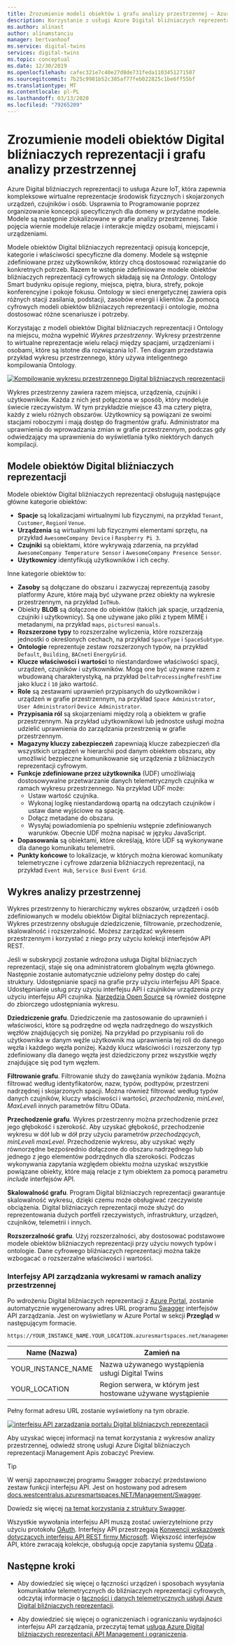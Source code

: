 ```yaml
---
title: Zrozumienie modeli obiektów i grafu analizy przestrzennej — Azure Digital bliźniaczych reprezentacji | Microsoft Docs
description: Korzystanie z usługi Azure Digital bliźniaczych reprezentacji do modelowania relacji między osobami, miejscami i urządzeniami
ms.author: alinast
author: alinamstanciu
manager: bertvanhoof
ms.service: digital-twins
services: digital-twins
ms.topic: conceptual
ms.date: 12/30/2019
ms.openlocfilehash: cafec321e7c40e27d8de731feda1103451271507
ms.sourcegitcommit: 7b25c9981b52c385af77feb022825c1be6ff55bf
ms.translationtype: MT
ms.contentlocale: pl-PL
ms.lasthandoff: 03/13/2020
ms.locfileid: "79265209"
---
```

# <a name="understand-digital-twins-object-models-and-spatial-intelligence-graph"></a>Zrozumienie modeli obiektów Digital bliźniaczych reprezentacji i grafu analizy przestrzennej

Azure Digital bliźniaczych reprezentacji to usługa Azure IoT, która zapewnia kompleksowe wirtualne reprezentacje środowisk fizycznych i skojarzonych urządzeń, czujników i osób. Usprawnia to Programowanie poprzez organizowanie koncepcji specyficznych dla domeny w przydatne modele. Modele są następnie zlokalizowane w grafie analizy przestrzennej. Takie pojęcia wiernie modeluje relacje i interakcje między osobami, miejscami i urządzeniami.

Modele obiektów Digital bliźniaczych reprezentacji opisują koncepcje, kategorie i właściwości specyficzne dla domeny. Modele są wstępnie zdefiniowane przez użytkowników, którzy chcą dostosować rozwiązanie do konkretnych potrzeb. Razem te wstępnie zdefiniowane modele obiektów bliźniaczych reprezentacji cyfrowych składają się na _Ontology_. Ontology Smart budynku opisuje regiony, miejsca, piętra, biura, strefy, pokoje konferencyjne i pokoje fokusu. Ontology w sieci energetycznej zawiera opis różnych stacji zasilania, podstacji, zasobów energii i klientów. Za pomocą cyfrowych modeli obiektów bliźniaczych reprezentacji i ontologie, można dostosować różne scenariusze i potrzeby.

Korzystając z modeli obiektów Digital bliźniaczych reprezentacji i Ontology na miejscu, można wypełnić _Wykres przestrzenny_. Wykresy przestrzenne to wirtualne reprezentacje wielu relacji między spacjami, urządzeniami i osobami, które są istotne dla rozwiązania IoT. Ten diagram przedstawia przykład wykresu przestrzennego, który używa inteligentnego kompilowania Ontology.

[![Kompilowanie wykresu przestrzennego Digital bliźniaczych reprezentacji](media/concepts/digital-twins-spatial-graph-building.png)](media/concepts/digital-twins-spatial-graph-building.png#lightbox)

Wykres przestrzenny zawiera razem miejsca, urządzenia, czujniki i użytkowników. Każda z nich jest połączona w sposób, który modeluje świecie rzeczywistym. W tym przykładzie miejsce 43 ma cztery piętra, każdy z wielu różnych obszarów. Użytkownicy są powiązani ze swoimi stacjami roboczymi i mają dostęp do fragmentów grafu. Administrator ma uprawnienia do wprowadzania zmian w grafie przestrzennym, podczas gdy odwiedzający ma uprawnienia do wyświetlania tylko niektórych danych kompilacji.

## <a name="digital-twins-object-models"></a>Modele obiektów Digital bliźniaczych reprezentacji

Modele obiektów Digital bliźniaczych reprezentacji obsługują następujące główne kategorie obiektów:

- **Spacje** są lokalizacjami wirtualnymi lub fizycznymi, na przykład `Tenant`, `Customer`, `Region`i `Venue`.
- **Urządzenia** są wirtualnymi lub fizycznymi elementami sprzętu, na przykład `AwesomeCompany Device` i `Raspberry Pi 3`.
- **Czujniki** są obiektami, które wykrywają zdarzenia, na przykład `AwesomeCompany Temperature Sensor` i `AwesomeCompany Presence Sensor`.
- **Użytkownicy** identyfikują użytkowników i ich cechy.

Inne kategorie obiektów to:

- **Zasoby** są dołączane do obszaru i zazwyczaj reprezentują zasoby platformy Azure, które mają być używane przez obiekty na wykresie przestrzennym, na przykład `IoTHub`.
- Obiekty **BLOB** są dołączone do obiektów (takich jak spacje, urządzenia, czujniki i użytkownicy). Są one używane jako pliki z typem MIME i metadanymi, na przykład `maps`, `pictures`i `manuals`.
- **Rozszerzone typy** to rozszerzalne wyliczenia, które rozszerzają jednostki o określonych cechach, na przykład `SpaceType` i `SpaceSubtype`.
- **Ontologie** reprezentuje zestaw rozszerzonych typów, na przykład `Default`, `Building`, `BACnet`i `EnergyGrid`.
- **Klucze właściwości i wartości** to niestandardowe właściwości spacji, urządzeń, czujników i użytkowników. Mogą one być używane razem z wbudowaną charakterystyką, na przykład `DeltaProcessingRefreshTime` jako klucz i `10` jako wartość.
- **Role** są zestawami uprawnień przypisanych do użytkowników i urządzeń w grafie przestrzennym, na przykład `Space Administrator`, `User Administrator`i `Device Administrator`.
- **Przypisania ról** są skojarzeniami między rolą a obiektem w grafie przestrzennym. Na przykład użytkownikowi lub jednostce usługi można udzielić uprawnienia do zarządzania przestrzenią w grafie przestrzennym.
- **Magazyny kluczy zabezpieczeń** zapewniają klucze zabezpieczeń dla wszystkich urządzeń w hierarchii pod danym obiektem obszaru, aby umożliwić bezpieczne komunikowanie się urządzenia z bliźniaczych reprezentacji cyfrowym.
- **Funkcje zdefiniowane przez użytkownika** (UDF) umożliwiają dostosowywalne przetwarzanie danych telemetrycznych czujnika w ramach wykresu przestrzennego. Na przykład UDF może:
  - Ustaw wartość czujnika.
  - Wykonaj logikę niestandardową opartą na odczytach czujników i ustaw dane wyjściowe na spację.
  - Dołącz metadane do obszaru.
  - Wysyłaj powiadomienia po spełnieniu wstępnie zdefiniowanych warunków. Obecnie UDF można napisać w języku JavaScript.
- **Dopasowania** są obiektami, które określają, które UDF są wykonywane dla danego komunikatu telemetrii.
- **Punkty końcowe** to lokalizacje, w których można kierować komunikaty telemetryczne i cyfrowe zdarzenia bliźniaczych reprezentacji, na przykład `Event Hub`, `Service Bus`i `Event Grid`.

## <a name="spatial-intelligence-graph"></a>Wykres analizy przestrzennej

Wykres przestrzenny to hierarchiczny wykres obszarów, urządzeń i osób zdefiniowanych w modelu obiektów Digital bliźniaczych reprezentacji. Wykres przestrzenny obsługuje dziedziczenie, filtrowanie, przechodzenie, skalowalność i rozszerzalność. Możesz zarządzać wykresem przestrzennym i korzystać z niego przy użyciu kolekcji interfejsów API REST.

Jeśli w subskrypcji zostanie wdrożona usługa Digital bliźniaczych reprezentacji, staje się ona administratorem globalnym węzła głównego. Następnie zostanie automatycznie udzielony pełny dostęp do całej struktury. Udostępnianie spacji na grafie przy użyciu interfejsu API Space. Udostępnianie usług przy użyciu interfejsu API i czujników urządzenia przy użyciu interfejsu API czujnika. [Narzędzia Open Source](https://github.com/Azure-Samples/digital-twins-samples-csharp) są również dostępne do zbiorczego udostępniania wykresu.

**Dziedziczenie grafu**. Dziedziczenie ma zastosowanie do uprawnień i właściwości, które są podrzędne od węzła nadrzędnego do wszystkich węzłów znajdujących się poniżej. Na przykład po przypisaniu roli do użytkownika w danym węźle użytkownik ma uprawnienia tej roli do danego węzła i każdego węzła poniżej. Każdy klucz właściwości i rozszerzony typ zdefiniowany dla danego węzła jest dziedziczony przez wszystkie węzły znajdujące się pod tym węzłem.

**Filtrowanie grafu**. Filtrowanie służy do zawężania wyników żądania. Można filtrować według identyfikatorów, nazw, typów, podtypów, przestrzeni nadrzędnej i skojarzonych spacji. Można również filtrować według typów danych czujników, kluczy właściwości i wartości, *przechodzenia*, *minLevel*, *MaxLevel*i innych parametrów filtru OData.

**Przechodzenie grafu**. Wykres przestrzenny można przechodzenie przez jego głębokość i szerokość. Aby uzyskać głębokość, przechodzenie wykresu w dół lub w dół przy użyciu parametrów *przechodzących*, *minLevel*i *maxLevel*. Przechodzenie wykresu, aby uzyskać węzły równorzędne bezpośrednio dołączone do obszaru nadrzędnego lub jednego z jego elementów podrzędnych dla szerokości. Podczas wykonywania zapytania względem obiektu można uzyskać wszystkie powiązane obiekty, które mają relacje z tym obiektem za pomocą parametru *include* interfejsów API.

**Skalowalność grafu**. Program Digital bliźniaczych reprezentacji gwarantuje skalowalność wykresu, dzięki czemu może obsługiwać rzeczywiste obciążenia. Digital bliźniaczych reprezentacji może służyć do reprezentowania dużych portfeli rzeczywistych, infrastruktury, urządzeń, czujników, telemetrii i innych.

**Rozszerzalność grafu**. Użyj rozszerzalności, aby dostosować podstawowe modele obiektów bliźniaczych reprezentacji przy użyciu nowych typów i ontologie. Dane cyfrowego bliźniaczych reprezentacji można także wzbogacać o rozszerzalne właściwości i wartości.

### <a name="spatial-intelligence-graph-management-apis"></a>Interfejsy API zarządzania wykresami w ramach analizy przestrzennej

Po wdrożeniu Digital bliźniaczych reprezentacji z [Azure Portal](https://portal.azure.com), zostanie automatycznie wygenerowany adres URL programu [Swagger](https://swagger.io/tools/swagger-ui/) interfejsów API zarządzania. Jest on wyświetlany w Azure Portal w sekcji **Przegląd** w następującym formacie.

```plaintext
https://YOUR_INSTANCE_NAME.YOUR_LOCATION.azuresmartspaces.net/management/swagger
```

| Name (Nazwa) | Zamień na |
| --- | --- |
| YOUR_INSTANCE_NAME | Nazwa używanego wystąpienia usługi Digital Twins |
| YOUR_LOCATION | Region serwera, w którym jest hostowane używane wystąpienie |

 Pełny format adresu URL zostanie wyświetlony na tym obrazie.

[![interfejsu API zarządzania portalu Digital bliźniaczych reprezentacji](media/concepts/digital-twins-spatial-graph-management-api-url.png)](media/concepts/digital-twins-spatial-graph-management-api-url.png#lightbox)

Aby uzyskać więcej informacji na temat korzystania z wykresów analizy przestrzennej, odwiedź stronę usługi Azure Digital bliźniaczych reprezentacji Management Apis zobaczyć Preview.

> [!TIP]
> W wersji zapoznawczej programu Swagger zobaczyć przedstawiono zestaw funkcji interfejsu API.
> Jest on hostowany pod adresem [docs.westcentralus.azuresmartspaces.NET/Management/Swagger](https://docs.westcentralus.azuresmartspaces.net/management/swagger).

Dowiedz się więcej [na temat korzystania z struktury Swagger](how-to-use-swagger.md).

Wszystkie wywołania interfejsu API muszą zostać uwierzytelnione przy użyciu protokołu [OAuth](https://docs.microsoft.com/azure/active-directory/develop/v1-protocols-oauth-code). Interfejsy API przestrzegają [Konwencji wskazówek dotyczących interfejsu API REST firmy Microsoft](https://github.com/Microsoft/api-guidelines/blob/master/Guidelines.md). Większość interfejsów API, które zwracają kolekcje, obsługują opcje zapytania systemu [OData](https://www.odata.org/getting-started/basic-tutorial/#queryData) .

## <a name="next-steps"></a>Następne kroki

- Aby dowiedzieć się więcej o łączności urządzeń i sposobach wysyłania komunikatów telemetrycznych do bliźniaczych reprezentacji cyfrowych, odczytaj informacje o [łączności i danych telemetrycznych usługi Azure Digital bliźniaczych reprezentacji](concepts-device-ingress.md).

- Aby dowiedzieć się więcej o ograniczeniach i ograniczaniu wydajności interfejsu API zarządzania, przeczytaj temat [usługa Azure Digital bliźniaczych reprezentacji API Management i ograniczenia](concepts-service-limits.md).
